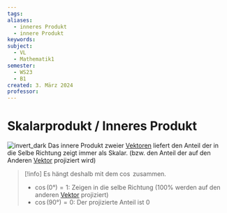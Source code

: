 ```yaml
---
tags: 
aliases:
  - inneres Produkt
  - innere Produkt
keywords: 
subject:
  - VL
  - Mathematik1
semester:
  - WS23
  - B1
created: 3. März 2024
professor:
---
```

 

# Skalarprodukt / Inneres Produkt

![invert_dark](Skalarprodukt.png)
Das innere Produkt zweier [Vektoren](Vektor.md) liefert den Anteil der in die Selbe Richtung zeigt immer als Skalar.
(bzw. den Anteil der auf den Anderen [Vektor](Vektor.md) projiziert wird)
> [!info] Es hängt deshalb mit dem $\cos$ zusammen.
> - $\cos(0°) = 1$: Zeigen in die selbe Richtung ($100\%$ werden auf den anderen [Vektor](Vektor.md) projiziert)
> - $\cos(90°) = 0$: Der projizierte Anteil ist $0$

